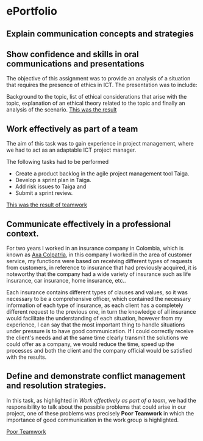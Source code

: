 # ePortfolio

## Explain communication concepts and strategies


## Show confidence and skills in oral communications and presentations

The objective of this assignment was to provide an analysis of a situation that requires the presence of ethics in ICT. 
The presentation was to include:

Background to the topic, list of ethical considerations that arise with the topic, explanation of an ethical theory related to the topic and finally an analysis of the 
scenario. 
[This was the result](evidence2.mp4)

## Work effectively as part of a team

The aim of this task was to gain experience in project management, where we had to act as an adaptable ICT project manager. 

The following tasks had to be performed
- Create a product backlog in the agile project management tool Taiga.
- Develop a sprint plan in Taiga.
- Add risk issues to Taiga and
- Submit a sprint review.

[This was the result of teamwork](evidence3.mp4)

## Communicate effectively in a professional context.

For two years I worked in an insurance company in Colombia, which is known as [Axa Colpatria](https://www.axacolpatria.co/portal/), in this company I worked in the area of customer service, 
my functions were based on receiving different types of requests from customers, in reference to insurance that had previously acquired, it is noteworthy that the company had a wide variety of insurance such as life insurance, car insurance, home insurance, etc..


Each insurance contains different types of clauses and values, so it was necessary to be a comprehensive officer, which contained the necessary information of each 
type of insurance, as each client has a completely different request to the previous one, in turn the knowledge of all insurance would facilitate the understanding of 
each situation, however from my experience, I can say that the most important thing to handle situations under pressure is to have good communication. If I could 
correctly receive the client's needs and at the same time clearly transmit the solutions we could offer as a company, we would reduce the time, speed up the processes
and both the client and the company official would be satisfied with the results.

## Define and demonstrate conflict management and resolution strategies.

In this task, as highlighted in *Work effectively as part of a team*, we had the responsibility to talk about the possible problems that could arise in our project, one 
of these problems was precisely **Poor Teamwork** in which the importance of good communication in the work group is highlighted.

[Poor Teamwork](evidence5.mp4)


